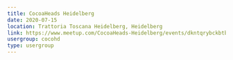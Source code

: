 ```yaml
---
title: CocoaHeads Heidelberg
date: 2020-07-15
location: Trattoria Toscana Heidelberg, Heidelberg
link: https://www.meetup.com/CocoaHeads-Heidelberg/events/dkntqrybckbtb/
usergroup: cocohd
type: usergroup
---
```

